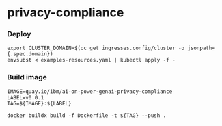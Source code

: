 # privacy-compliance

### Deploy
```
export CLUSTER_DOMAIN=$(oc get ingresses.config/cluster -o jsonpath={.spec.domain})
envsubst < examples-resources.yaml | kubectl apply -f -
```

### Build image
```
IMAGE=quay.io/ibm/ai-on-power-genai-privacy-compliance
LABEL=v0.0.1
TAG=${IMAGE}:${LABEL}

docker buildx build -f Dockerfile -t ${TAG} --push . 
```
